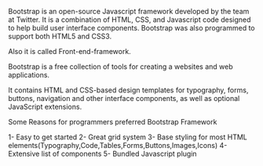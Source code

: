 Bootstrap is an open-source Javascript framework developed by the team at Twitter. It is a combination of HTML, CSS, and Javascript code designed to help build user interface components. Bootstrap was also programmed to support both HTML5 and CSS3.

Also it is called Front-end-framework.

Bootstrap is a free collection of tools for creating a websites and web applications.

It contains HTML and CSS-based design templates for typography, forms, buttons, navigation and other interface components, as well as optional JavaScript extensions.

Some Reasons for programmers preferred Bootstrap Framework

1- Easy to get started
2- Great grid system
3- Base styling for most HTML elements(Typography,Code,Tables,Forms,Buttons,Images,Icons)
4- Extensive list of components
5- Bundled Javascript plugin
